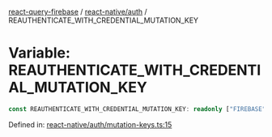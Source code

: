 [react-query-firebase](../../../modules.md) / [react-native/auth](../index.md) / REAUTHENTICATE\_WITH\_CREDENTIAL\_MUTATION\_KEY

# Variable: REAUTHENTICATE\_WITH\_CREDENTIAL\_MUTATION\_KEY

```ts
const REAUTHENTICATE_WITH_CREDENTIAL_MUTATION_KEY: readonly ["FIREBASE", "AUTH", "REAUTHENTICATE_WITH_CREDENTIAL"];
```

Defined in: [react-native/auth/mutation-keys.ts:15](https://github.com/vpishuk/react-query-firebase/blob/43c0734068a570cd646254bb366ccd8007f7dfed/react-native/auth/mutation-keys.ts#L15)
